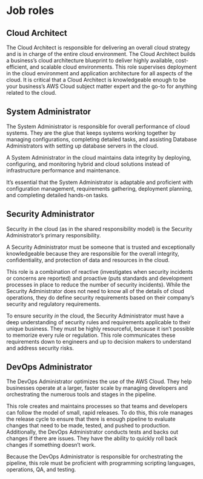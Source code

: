 # Job roles

## Cloud Architect

The Cloud Architect is responsible for delivering an overall cloud strategy and is in charge of the entire cloud environment. The Cloud Architect builds a business’s cloud architecture blueprint to deliver highly available, cost-efficient, and scalable cloud environments. This role supervises deployment in the cloud environment and application architecture for all aspects of the cloud. It is critical that a Cloud Architect is knowledgeable enough to be your business’s AWS Cloud subject matter expert and the go-to for anything related to the cloud.

## **System Administrator**

The System Administrator is responsible for overall performance of cloud systems. They are the glue that keeps systems working together by managing configurations, completing detailed tasks, and assisting Database Administrators with setting up database servers in the cloud.

A System Administrator in the cloud maintains data integrity by deploying, configuring, and monitoring hybrid and cloud solutions instead of infrastructure performance and maintenance.

It’s essential that the System Administrator is adaptable and proficient with configuration management, requirements gathering, deployment planning, and completing detailed hands-on tasks.

## **Security Administrator**

Security *in* the cloud (as in the shared responsibility model) is the Security Administrator’s primary responsibility. 

A Security Administrator must be someone that is trusted and exceptionally knowledgeable because they are responsible for the overall integrity, confidentiality, and protection of data and resources in the cloud.

This role is a combination of reactive (investigates when security incidents or concerns are reported) and proactive (puts standards and development processes in place to reduce the number of security incidents). While the Security Administrator does not need to know all of the details of cloud operations, they do define security requirements based on their company’s security and regulatory requirements.

To ensure security *in* the cloud, the Security Administrator must have a deep understanding of  security rules and requirements applicable to their unique business. They must be highly resourceful, because it isn’t possible to memorize every rule or regulation. This role communicates these requirements down to engineers and up to decision makers to understand and address 
security risks.

## **DevOps Administrator**

The DevOps Administrator optimizes the use of the AWS Cloud. They help businesses operate at a larger, faster scale by managing developers and orchestrating the numerous tools and stages in the pipeline.

This role creates and maintains processes so that teams and developers can follow the model of small, rapid releases. To do this, this role manages the release cycle to ensure that there is enough pipeline to evaluate changes that need to be made, tested, and pushed to production. Additionally, the DevOps Administrator conducts tests and backs out changes if there are issues. They have the ability to quickly roll back changes if something doesn’t work.

Because the DevOps Administrator is responsible for orchestrating the pipeline, this role must be proficient with programming scripting languages, operations, QA, and testing.